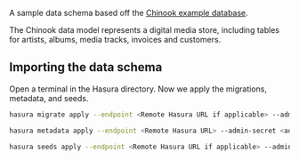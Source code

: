 A sample data schema based off the [Chinook example database](https://github.com/cwoodruff/ChinookDatabase).

The Chinook data model represents a digital media store, including tables for artists, albums, media tracks, invoices and customers.

## Importing the data schema

Open a terminal in the Hasura directory. Now we apply the migrations, metadata, and seeds.

```bash
hasura migrate apply --endpoint <Remote Hasura URL if applicable> --admin-secret <admin secret> --database-name default

hasura metadata apply --endpoint <Remote Hasura URL> --admin-secret <admin secret>

hasura seeds apply --endpoint <Remote Hasura URL if applicable> --admin-secret <admin secret> --database-name default
```
